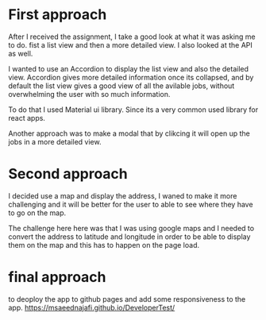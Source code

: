 # First approach

After I received the assignment, I take a good look at what it was asking me to do.
fist a list view and then a more detailed view. I also looked at the API as well.

I wanted to use an Accordion to display the list view and also the detailed view. Accordion gives more detailed information once its collapsed, and
by default the list view gives a good view of all the avilable jobs, without overwhelming the user with so much information.

To do that I used Material ui library. Since its a very common used library for react apps.

Another approach was to make a modal that by clikcing it will open up the jobs in a more detailed view.

# Second approach

I decided use a map and display the address, I waned to make it more challenging and it will be better for the user to able to see where they have to go on the map.

The challenge here here was that I was using google maps and I needed to convert the address to latitude and longitude in order to be able to display them on the map and this has to happen on the page load.

# final approach

to deoploy the app to github pages and add some responsiveness to the app.
https://msaeednajafi.github.io/DeveloperTest/
